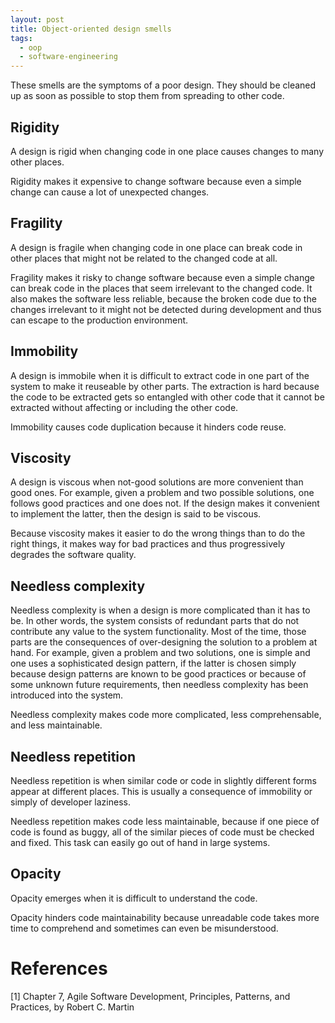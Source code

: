 ```yaml
---
layout: post
title: Object-oriented design smells
tags:
  - oop
  - software-engineering
---
```


These smells are the symptoms of a poor design. They should be cleaned up as soon as possible to stop them from spreading to other code.

## Rigidity

A design is rigid when changing code in one place causes changes to many other places. 

Rigidity makes it expensive to change software because even a simple change can cause a lot of unexpected changes.

<!--break-->

## Fragility

A design is fragile when changing code in one place can break code in other places that might not be related to the changed code at all. 

Fragility makes it risky to change software because even a simple change can break code in the places that seem irrelevant to the changed code. It also makes the software less reliable, because the broken code due to the changes irrelevant to it might not be detected during development and thus can escape to the production environment.

## Immobility

A design is immobile when it is difficult to extract code in one part of the system to make it reuseable by other parts. The extraction is hard because the code to be extracted gets so entangled with other code that it cannot be extracted without affecting or including the other code.

Immobility causes code duplication because it hinders code reuse.

## Viscosity

A design is viscous when not-good solutions are more convenient than good ones. For example, given a problem and two possible solutions, one follows good practices and one does not. If the design makes it convenient to implement the latter, then the design is said to be viscous. 

Because viscosity makes it easier to do the wrong things than to do the right things, it makes way for bad practices and thus progressively degrades the software quality.

## Needless complexity

Needless complexity is when a design is more complicated than it has to be. In other words, the system consists of redundant parts that do not contribute any value to the system functionality. Most of the time, those parts are the consequences of over-designing the solution to a problem at hand. For example, given a problem and two solutions, one is simple and one uses a sophisticated design pattern, if the latter is chosen simply because design patterns are known to be good practices or because of some unknown future requirements, then needless complexity has been introduced into the system.

Needless complexity makes code more complicated, less comprehensable, and less maintainable.

## Needless repetition

Needless repetition is when similar code or code in slightly different forms appear at different places. This is usually a consequence of immobility or simply of developer laziness.

Needless repetition makes code less maintainable, because if one piece of code is found as buggy, all of the similar pieces of code must be checked and fixed. This task can easily go out of hand in large systems.

## Opacity

Opacity emerges when it is difficult to understand the code.

Opacity hinders code maintainability because unreadable code takes more time to comprehend and sometimes can even be misunderstood.

# References

[1] Chapter 7, Agile Software Development, Principles, Patterns, and Practices, by Robert C. Martin

